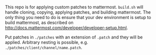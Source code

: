 This repo is for applying custom patches to mattermost. `build.sh` will handle cloning, copying, applying patches, and building mattermost.
The only thing you need to do is ensure that your dev environment is setup to build mattermost, as described on http://docs.mattermost.com/developer/developer-setup.html.

Put patches in `./patches` with an extension of `.patch` and they will be applied. Arbitrary nesting is possible, e.g. `./patches/client/channel/name.patch`.

